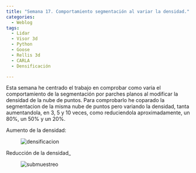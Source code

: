 ```yaml
---
title: "Semana 17. Comportamiento segmentación al variar la densidad."
categories:
  - Weblog
tags:
  - Lidar
  - Visor 3d
  - Python
  - Goose 
  - Rellis 3d
  - CARLA
  - Densificación

---
```


Esta semana he centrado el trabajo en comprobar como varia el comportamiento de la segmentación por parches planos al modificar la densidad de la nube de puntos.
Para comprobarlo he coparado la segmentacion de la misma nube de puntos pero variando la densidad, tanta aumentandola, en 3, 5 y 10 veces, como reduciendola aproximadamente, un 80%, un 50% y un 20%.

Aumento de la densidad:

<figure class="align-center" style="max-width: 100%">
  <img src="{{ site.url }}{{ site.baseurl }}/assets/videos/DensifMulti.gif" alt="densificacion">
</figure>

Reducción de la densidad_

<figure class="align-center" style="max-width: 100%">
  <img src="{{ site.url }}{{ site.baseurl }}/assets/videos/SubMulti.gif" alt="submuestreo">
</figure>
